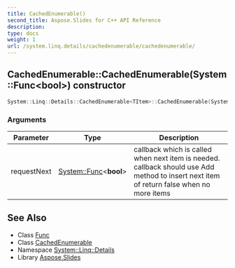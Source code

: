 ```yaml
---
title: CachedEnumerable()
second_title: Aspose.Slides for C++ API Reference
description: 
type: docs
weight: 1
url: /system.linq.details/cachedenumerable/cachedenumerable/
---
```

## CachedEnumerable::CachedEnumerable(System::Func\<bool\>) constructor




```cpp
System::Linq::Details::CachedEnumerable<TItem>::CachedEnumerable(System::Func<bool> requestNext)
```


### Arguments

| Parameter | Type | Description |
| --- | --- | --- |
| requestNext | [System::Func](../../../system/func/)\<**bool**\> | callback which is called when next item is needed. callback should use Add method to insert next item of return false when no more items |

## See Also

* Class [Func](../../../system/func/)
* Class [CachedEnumerable](../)
* Namespace [System::Linq::Details](../../)
* Library [Aspose.Slides](../../../)